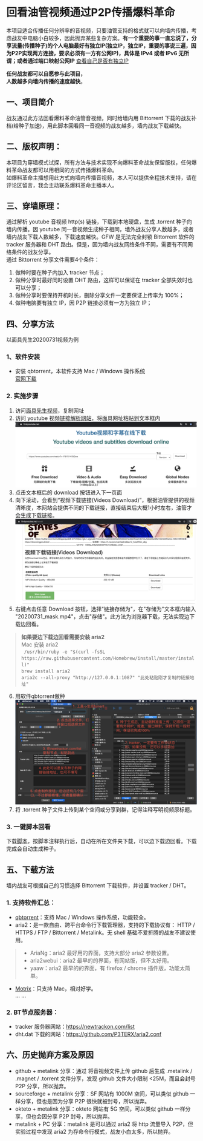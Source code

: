 # 回看油管视频通过P2P传播爆料革命  
本项目适合传播任何分辨率的音视频，只要油管支持的格式就可以向墙内传播，考虑战友中电脑小白较多，因此抛弃某些复杂方案。**有一个重要的事一直忘说了，分享流量(传播种子)的个人电脑最好有独立IP(独立IP，独立IP，重要的事说三遍，因为P2P实现两方连接，要求必须有一方有公网IP)，具体是 IPv4 或者 IPv6 无所谓；或者通过端口映射公网IP** [查看自己是否有独立IP]()  

**任何战友都可以自愿参与此项目，  
人数越多向墙内传播的速度越快**。  

## 一、项目简介  
战友通过此方法回看爆料革命油管音视频，同时给墙内用 Bittorrent 下载的战友补档(给种子加速)，用此脚本回看同一音视频的战友越多，墙内战友下载越快。  

## 二、版权声明：  
本项目为穿墙模式试探，所有方法与技术实现不向爆料革命战友保留版权，任何爆料革命战友都可以用相同的方式传播爆料革命。  
如爆料革命主播想用此方式向墙内传播音视频，本人可以提供全程技术支持，请在评论区留言，我会主动联系爆料革命主播本人。  

## 三、穿墙原理：  
通过解析 youtube 音视频 http(s) 链接，下载到本地硬盘，生成 .torrent 种子向墙内传播。因 youtube 同一音视频生成种子相同，墙外战友分享人数越多，或者墙内战友下载人数越多，下载速度越快。GFW 是无法完全封锁 Bittorrent 软件的 tracker 服务器和 DHT 路由。但是，因为墙内战友网络条件不同，需要有不同网络条件的战友分享。  
通过 Bittorrent 分享文件需要4个条件：  
1. 做种时要在种子内加入 tracker 节点；  
2. 做种分享时最好同时设置 DHT 路由，这样可以保证在 tracker 全部失效时也可以分享；  
3. 做种分享时要保持开机时长，删除分享文件一定要保证上传率为 100%；  
4. 做种电脑要有独立 IP，因 P2P 链接必须有一方为独立 IP；  

## 四、分享方法  
以面具先生20200731视频为例  
### 1、软件安装  
- 安装 qbtorrent，本软件支持 Mac / Windows 操作系统  
[官网下载](https://www.qbittorrent.org/download.php)  
### 2. 实施步骤  
1. 访问[面具先生视频](https://www.youtube.com/watch?v=FBY0147BGws)，复制网址  
2. 访问 youtube 视频链接[解析网站](https://www.findyoutube.net/)，将面具网址粘贴到文本框内  
![图1](0001.png)
3. 点击文本框后的 download 按钮进入下一页面  
4. 向下滚动，会看到“视频下载链接(Videos Download)”，根据油管提供的视频清晰度，本网站会提供不同的下载链接，直接结束后大概1小时左右，油管才会生成下载链接。  
![图1](0002.png)  
5. 右键点击任意 Download 按钮，选择"链接存储为"，在"存储为"文本框内输入 "20200731_mask.mp4"，点击"存储"。此方法为浏览器下载，无法实现边下载边回看。  
> **如果要边下载边回看需要安装 aria2**  
> Mac 安装 aria2  
> ``` /usr/bin/ruby -e "$(curl -fsSL https://raw.githubusercontent.com/Homebrew/install/master/install)"```  
> ```brew install aria2```  
> ```aria2c --all-proxy "http://127.0.0.1:1087" "此处粘贴刚才复制的链接地址"```  

6. 用软件qbtorrent做种  
![0003.png](0003.png)  
7. 将 .torrent 种子文件上传到某个空间或分享到群，记得注释写明视频原标题。  
### 3. 一键脚本回看  
下载[脚本](reu4mac.sh)，按脚本注释执行后，自动在所在文件夹下载，可以边下载边回看。下载完成会自动生成种子。  
## 五、下载方法
墙内战友可根据自己的习惯选择 Bittorrent 下载软件，并设置 tracker / DHT。  
### 1. 支持软件汇总：
- [qbtorrent](https://www.qbittorrent.org/download.php)：支持 Mac / Windows 操作系统，功能较全。  
- aria2：是一款自由、跨平台命令行下载管理器，支持的下载协议有： HTTP / HTTPS / FTP / Bittorrent / Metalink。无 shell 基础不爱折腾的战友不建议使用。
> - AriaNg：aria2 最好用的界面，支持大部分 aria2 参数设置。
> - aria2webui：aria2 最早的的界面，有网站版，但不太好用。
> - yaaw：aria2 最早的的界面，有 firefox / chrome 插件版，功能太简单。

- [Motrix](https://motrix.app/)：只支持 Mac，相对好学。  
... ...
### 2. BT节点服务器：
- tracker 服务器网站：https://newtrackon.com/list  
- dht.dat 下载的网站：https://github.com/P3TERX/aria2.conf  
## 六、历史抛弃方案及原因  
- github + metalink 分享：通过 将音视频文件上传 github 后生成 .metalink / .magnet / .torrent 文件分享，发现 github 文件大小限制 <25M，而且会封号 P2P 分享，所以抛弃。
- sourceforge + metalink 分享：SF 网站有 1000M 空间，可以类似 github 一样分享，但也是因为分享 P2P 很快就被封号，所以抛弃。
- okteto + metalink 分享：okteto 网站有 5G 空间，可以类似 github 一样分享，但也会因分享 P2P 封号，所以抛弃。
- metalink + PC 分享：metalink 是可以通过 aria2 将 http 流量导入 P2P，但实验过程中发现 aria2 为存命令行模式，战友小白太多，所以抛弃。
